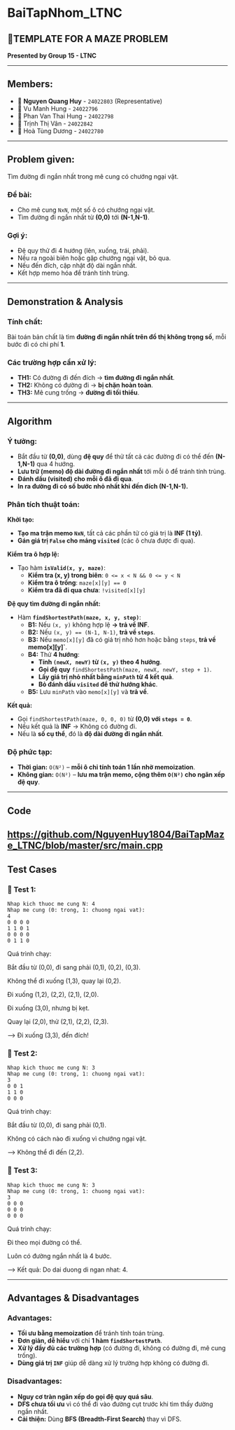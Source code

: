 # BaiTapNhom_LTNC

## 🚀TEMPLATE FOR A MAZE PROBLEM  
**Presented by Group 15 - LTNC**  

---
## Members:
- 👤 **Nguyen Quang Huy** - `24022803` (Representative)
- 👤 Vu Manh Hung - `24022796`
- 👤 Phan Van Thai Hung - `24022798`
- 👤 Trịnh Thị Vân - `24022842`
- 👤 Hoà Tùng Dương - `24022780`

---
## **Problem given:**
Tìm đường đi ngắn nhất trong mê cung có chướng ngại vật.

### **Đề bài:**
- Cho mê cung `NxN`, một số ô có chướng ngại vật.
- Tìm đường đi ngắn nhất từ **(0,0)** tới **(N-1,N-1)**.

### **Gợi ý:**
- Đệ quy thử đi 4 hướng (lên, xuống, trái, phải).
- Nếu ra ngoài biên hoặc gặp chướng ngại vật, bỏ qua.
- Nếu đến đích, cập nhật độ dài ngắn nhất.
- Kết hợp memo hóa để tránh tính trùng.

---
## **Demonstration & Analysis**

### **Tính chất:**
Bài toán bản chất là tìm **đường đi ngắn nhất trên đồ thị không trọng số**, mỗi bước đi có chi phí **1**.

### **Các trường hợp cần xử lý:**
- **TH1:** Có đường đi đến đích → **tìm đường đi ngắn nhất**.
- **TH2:** Không có đường đi → **bị chặn hoàn toàn**.
- **TH3:** Mê cung trống → **đường đi tối thiểu**.

---
## **Algorithm**

### **Ý tưởng:**
- Bắt đầu từ **(0,0)**, dùng **đệ quy** để thử tất cả các đường đi có thể đến **(N-1,N-1)** qua 4 hướng.
- **Lưu trữ (memo) độ dài đường đi ngắn nhất** tới mỗi ô để tránh tính trùng.
- **Đánh dấu (visited) cho mỗi ô đã đi qua**.
- **In ra đường đi có số bước nhỏ nhất khi đến đích (N-1,N-1).**

### **Phân tích thuật toán:**
**Khởi tạo:**  
- **Tạo ma trận memo `NxN`**, tất cả các phần tử có giá trị là **INF (1 tỷ)**.
- **Gán giá trị `False` cho mảng `visited`** (các ô chưa được đi qua).

**Kiểm tra ô hợp lệ:**  
- Tạo hàm **`isValid(x, y, maze)`**:
  - **Kiểm tra (x, y) trong biên**: `0 <= x < N && 0 <= y < N`
  - **Kiểm tra ô trống**: `maze[x][y] == 0`
  - **Kiểm tra đã đi qua chưa**: `!visited[x][y]`

**Đệ quy tìm đường đi ngắn nhất:**  
- Hàm **`findShortestPath(maze, x, y, step)`**:
  - **B1:** Nếu `(x, y)` không hợp lệ **→ trả về INF**.
  - **B2:** Nếu `(x, y) == (N-1, N-1)`, **trả về `steps`**.
  - **B3:** Nếu `memo[x][y]` đã có giá trị nhỏ hơn hoặc bằng `steps`, **trả về memo[x][y]`**.
  - **B4:** Thử **4 hướng**:
    - **Tính `(newX, newY)` từ `(x, y)` theo 4 hướng**.
    - **Gọi đệ quy** `findShortestPath(maze, newX, newY, step + 1)`.
    - **Lấy giá trị nhỏ nhất bằng `minPath` từ 4 kết quả**.
    - **Bỏ đánh dấu `visited` để thử hướng khác**.
  - **B5:** Lưu `minPath` vào `memo[x][y]` và **trả về**.

**Kết quả:**
- Gọi `findShortestPath(maze, 0, 0, 0)` từ **(0,0) với `steps = 0`**.
- Nếu kết quả là **INF** → Không có đường đi.
- Nếu là **số cụ thể**, đó là **độ dài đường đi ngắn nhất**.

### **Độ phức tạp:**
- **Thời gian:** `O(N²)` – **mỗi ô chỉ tính toán 1 lần nhờ memoization**.
- **Không gian:** `O(N²)` – **lưu ma trận memo, cộng thêm `O(N²)` cho ngăn xếp đệ quy**.

---
## **Code**
https://github.com/NguyenHuy1804/BaiTapMaze_LTNC/blob/master/src/main.cpp
---
## **Test Cases**

### **🔹 Test 1:**
```
Nhap kich thuoc me cung N: 4
Nhap me cung (0: trong, 1: chuong ngai vat):
4
0 0 0 0
1 1 0 1
0 0 0 0
0 1 1 0
```
Quá trình chạy:

Bắt đầu từ (0,0), đi sang phải (0,1), (0,2), (0,3).

Không thể đi xuống (1,3), quay lại (0,2).

Đi xuống (1,2), (2,2), (2,1), (2,0).

Đi xuống (3,0), nhưng bị kẹt.

Quay lại (2,0), thử (2,1), (2,2), (2,3).

--> Đi xuống (3,3), đến đích!

### **🔹 Test 2:**
```
Nhap kich thuoc me cung N: 3
Nhap me cung (0: trong, 1: chuong ngai vat):
3
0 0 1
1 1 0
0 0 0
```
Quá trình chạy:

Bắt đầu từ (0,0), đi sang phải (0,1).

Không có cách nào đi xuống vì chướng ngại vật.

--> Không thể đi đến (2,2).

### **🔹 Test 3:**
```
Nhap kich thuoc me cung N: 3
Nhap me cung (0: trong, 1: chuong ngai vat):
3
0 0 0
0 0 0
0 0 0
```
Quá trình chạy:

Đi theo mọi đường có thể.

Luôn có đường ngắn nhất là 4 bước.

--> Kết quả: Do dai duong di ngan nhat: 4.

---
## **Advantages & Disadvantages**

### **Advantages:**
- **Tối ưu bằng memoization** để tránh tính toán trùng.
- **Đơn giản, dễ hiểu** với chỉ **1 hàm `findShortestPath`**.
- **Xử lý đầy đủ các trường hợp** (có đường đi, không có đường đi, mê cung trống).
- **Dùng giá trị `INF`** giúp dễ dàng xử lý trường hợp không có đường đi.

### **Disadvantages:**
- **Nguy cơ tràn ngăn xếp do gọi đệ quy quá sâu**.
- **DFS chưa tối ưu** vì có thể đi vào đường cụt trước khi tìm thấy đường ngắn nhất.
- **Cải thiện:** Dùng **BFS (Breadth-First Search)** thay vì DFS.
